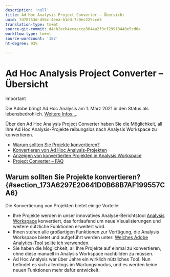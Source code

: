 ```yaml
---
description: 'null'
title: Ad Hoc Analysis Project Converter – Übersicht
uuid: 7d78753d-d56c-4eea-b1dd-7c9ec225cce3
translation-type: tm+mt
source-git-commit: d4cb2acb4ecaecce3644a2f3cf29913440e5cd6a
workflow-type: tm+mt
source-wordcount: '182'
ht-degree: 93%

---
```



# Ad Hoc Analysis Project Converter – Übersicht

>[!IMPORTANT]
>
>Die Adobe bringt Ad Hoc Analysis am 1. März 2021 in den Status als lebensbedrohlich. [Weitere Infos...](https://adobe.ly/discoverworkspace).

Über den Ad Hoc Analysis Project Converter haben Sie die Möglichkeit, all Ihre Ad Hoc Analysis-Projekte reibungslos nach Analysis Workspace zu konvertieren.

* [Warum sollten Sie Projekte konvertieren?](/help/analyze/ad-hoc-analysis/c-aha-project-converter/aha2aw-overview.md#section_173A6297E20641D0B68B7AF199557CA6)
* [Konvertieren von Ad Hoc Analysis-Projekten](/help/analyze/ad-hoc-analysis/c-aha-project-converter/aha2aw-workflow.md#topic_5A55F73488704C5D8E42CDD04B5984DE)
* [Anzeigen von konvertierten Projekten in Analysis Workspace](/help/analyze/ad-hoc-analysis/c-aha-project-converter/view-projects-workspace.md)
* [Project Converter – FAQ](/help/analyze/ad-hoc-analysis/c-aha-project-converter/aha2aw-converter-faq.md#topic_8231595303AD403E9322645A63632D57)

## Warum sollten Sie Projekte konvertieren? {#section_173A6297E20641D0B68B7AF199557CA6}

Die Konvertierung von Projekten bietet einige Vorteile:

* Ihre Projekte werden in unser innovatives Analyse-Berichtstool [Analysis Workspace](https://docs.adobe.com/content/help/de-DE/analytics/analyze/analysis-workspace/home.html) konvertiert, das fortlaufend um neue Visualisierungen und weitere nützliche Funktionen erweitert wird.
* Ihnen stehen alle großartigen Funktionen zur Verfügung, die Analysis Workspace bietet und aufgeführt werden unter: [Welches Adobe Analytics-Tool sollte ich verwenden](https://docs.adobe.com/content/help/de-DE/analytics/admin/admin-overview/which-analytics-tool.html).
* Sie haben die Möglichkeit, all Ihre Projekte auf einmal zu konvertieren, ohne diese manuell in Analysis Workspace nachbilden zu müssen.
* Ad Hoc Analysis war über Jahre ein wirklich nützliches Tool. Nun befindet es sich allerdings im Wartungsmodus, und es werden keine neuen Funktionen mehr dafür entwickelt.

